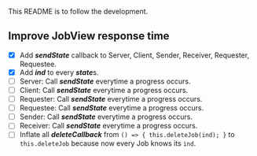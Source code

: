 This README is to follow the development.

## Improve JobView response time
- [x] Add ***sendState*** callback to Server, Client, Sender, Receiver, Requester, Requestee.
- [x] Add ***ind*** to every ***state***s.
- [ ] Server: Call ***sendState*** everytime a progress occurs.
- [ ] Client: Call ***sendState*** everytime a progress occurs.
- [ ] Requester: Call ***sendState*** everytime a progress occurs.
- [ ] Requestee: Call ***sendState*** everytime a progress occurs.
- [ ] Sender: Call ***sendState*** everytime a progress occurs.
- [ ] Receiver: Call ***sendState*** everytime a progress occurs.
- [ ] Inflate all ***deleteCallback*** from `() => { this.deleteJob(ind); }` to `this.deleteJob` because now every Job knows its `ind`.
